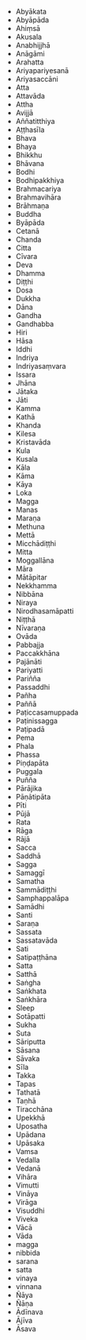 - Abyākata
- Abyāpāda
- Ahiṃsā
- Akusala
- Anabhijjhā
- Anāgāmi
- Arahatta
- Ariyapariyesanā
- Ariyasaccāni
- Atta
- Attavāda
- Attha
- Avijjā
- Aññatitthiya
- Aṭṭhasīla
- Bhava
- Bhaya
- Bhikkhu
- Bhāvana
- Bodhi
- Bodhipakkhiya
- Brahmacariya
- Brahmavihāra
- Brāhmaṇa
- Buddha
- Byāpāda
- Cetanā
- Chanda
- Citta
- Cīvara
- Deva
- Dhamma
- Diṭṭhi
- Dosa
- Dukkha
- Dāna
- Gandha
- Gandhabba
- Hiri
- Hāsa
- Iddhi
- Indriya
- Indriyasaṃvara
- Issara
- Jhāna
- Jātaka
- Jāti
- Kamma
- Kathā
- Khanda
- Kilesa
- Kristavāda
- Kula
- Kusala
- Kāla
- Kāma
- Kāya
- Loka
- Magga
- Manas
- Maraṇa
- Methuna
- Mettā
- Micchādiṭṭhi
- Mitta
- Moggallāna
- Māra
- Mātāpitar
- Nekkhamma
- Nibbāna
- Niraya
- Nirodhasamāpatti
- Niṭṭhā
- Nīvaraṇa
- Ovāda
- Pabbajja
- Paccakkhāna
- Pajānāti
- Pariyatti
- Pariñña
- Passaddhi
- Pañha
- Paññā
- Paṭiccasamuppada
- Paṭinissagga
- Paṭipadā
- Pema
- Phala
- Phassa
- Piṇḍapāta
- Puggala
- Puñña
- Pārājika
- Pāṇātipāta
- Pīti
- Pūjā
- Rata
- Rāga
- Rājā
- Sacca
- Saddhā
- Sagga
- Samaggī
- Samatha
- Sammādiṭṭhi
- Samphappalāpa
- Samādhi
- Santi
- Saraṇa
- Sassata
- Sassatavāda
- Sati
- Satipaṭṭhāna
- Satta
- Satthā
- Saṅgha
- Saṅkhata
- Saṅkhāra
- Sleep
- Sotāpatti
- Sukha
- Suta
- Sāriputta
- Sāsana
- Sāvaka
- Sīla
- Takka
- Tapas
- Tathatā
- Taṇhā
- Tiracchāna
- Upekkhā
- Uposatha
- Upādana
- Upāsaka
- Vamsa
- Vedalla
- Vedanā
- Vihāra
- Vimutti
- Vināya
- Virāga
- Visuddhi
- Viveka
- Vācā
- Vāda
- magga
- nibbida
- sarana
- satta
- vinaya
- vinnana
- Ñāya
- Ñāṇa
- Ādīnava
- Ājīva
- Āsava
